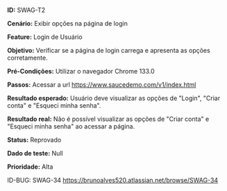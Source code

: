 **ID:** SWAG-T2

**Cenário:** Exibir opções na página de login

**Feature:** Login de Usuário

**Objetivo:** Verificar se a página de login carrega e apresenta as opções corretamente.

**Pré-Condições:** Utilizar o navegador Chrome 133.0

**Passos:** Acessar a url https://www.saucedemo.com/v1/index.html

**Resultado esperado:** Usuário deve visualizar as opções de "Login", "Criar conta" e "Esqueci minha senha".

**Resultado real:** Não é possível visualizar as opções de "Criar conta" e "Esqueci minha senha" ao acessar a página.

**Status:** Reprovado

**Dado de teste:** Null

**Prioridade:** Alta

ID-BUG: SWAG-34 https://brunoalves520.atlassian.net/browse/SWAG-34
